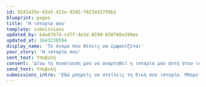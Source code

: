 ```yaml
---
id: 92d1435e-d3a5-422e-93d5-7023ed1799b2
blueprint: pages
title: 'Η ιστορία σου'
template: submissions
updated_by: bda87674-cd7f-4e3d-8598-650708e299ee
updated_at: 1643238594
display_name: 'Το όνομα που θέλεις να εμφανίζεται'
your_story: 'Η ιστορία σου'
sent_text: Υποβολή
consent: 'Δίνω τη συναίνεση μου να αναρτηθεί η ιστορία μου αυτή στον ιστότοπο whywefight.gr. Καταλαβαίνω ότι διατηρώ το δικαίωμα μου να αφαιρεθεί οπότε θέλω στέλνοντας απλά ένα μήνυμα στους διαχειριστές του ιστοτόπου.'
send_text: Υποβολή
submissions_intro: 'Εδώ μπορείς να στείλεις τη δική σου ιστορία. Μπορείς να βάλεις όποιο όνομα θέλεις.'
---
```

